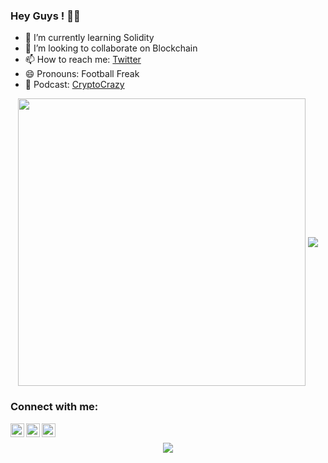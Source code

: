 ### Hey Guys ! 🤘🏻


- 🌱 I’m currently learning Solidity
- 👯 I’m looking to collaborate on Blockchain
- 📫 How to reach me: [Twitter]
- 😄 Pronouns: Football Freak
- 🎤 Podcast: [CryptoCrazy]

<p align="center">
  <img align="center" src=https://github-readme-stats.vercel.app/api?username=mayank0508&theme=chartreuse-dark&show_icons=true&show_icons=true&custom_title=%23%20GitHub%20Stats%20%E2%9C%85" width="460" />
 <img align="center" src=https://github-readme-stats.vercel.app/api/top-langs/?username=mayank0508&layout=compact)](https://github.com/anuraghazra/github-readme-stats)

</p>


### Connect with me:

[<img align="left" alt="MayankThakurrr | Twitter" width="22px" src="https://cdn.jsdelivr.net/npm/simple-icons@v3/icons/twitter.svg" />][Twitter]
[<img align="left" alt="Mayank | LinkedIn" width="22px" src="https://cdn.jsdelivr.net/npm/simple-icons@v3/icons/linkedin.svg" />][linkedin]
[<img align="left" alt="Mayank| Instagram" width="22px" src="https://cdn.jsdelivr.net/npm/simple-icons@v3/icons/instagram.svg" />][instagram]

<br />


[Twitter]: https://twitter.com/MayankThakurrr
[instagram]: https://instagram.com/kyayaarbasskaro/
[linkedin]: https://linkedin.com/in/mayankkumar05
[CryptoCrazy]: https://open.spotify.com/show/1K7zRWmSMETlyFTfPU9zD1


<p align="center">
<img src="https://komarev.com/ghpvc/?username=mayank0508&color=bb54ff&label=Profile%20visits&style=flat-square" />
</p>
